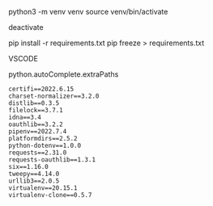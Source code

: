 
python3 -m venv venv
source venv/bin/activate

deactivate

pip install -r requirements.txt
pip freeze > requirements.txt




VSCODE

python.autoComplete.extraPaths




```
certifi==2022.6.15
charset-normalizer==3.2.0
distlib==0.3.5
filelock==3.7.1
idna==3.4
oauthlib==3.2.2
pipenv==2022.7.4
platformdirs==2.5.2
python-dotenv==1.0.0
requests==2.31.0
requests-oauthlib==1.3.1
six==1.16.0
tweepy==4.14.0
urllib3==2.0.5
virtualenv==20.15.1
virtualenv-clone==0.5.7

```
